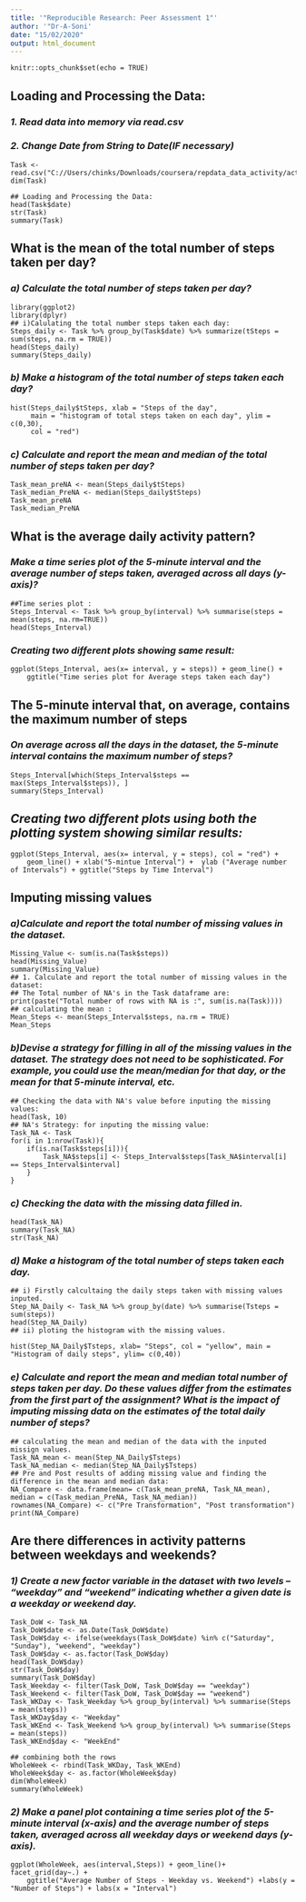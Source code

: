 ```yaml
---
title: '"Reproducible Research: Peer Assessment 1"'
author: '"Dr-A-Soni'
date: "15/02/2020"
output: html_document
---
```


```{r setup, include=FALSE}
knitr::opts_chunk$set(echo = TRUE)
```
## **Loading and Processing the Data:**
### *1. Read data into memory via read.csv*
### *2. Change Date from String to Date(IF necessary)*
```{r}
Task <- read.csv("C://Users/chinks/Downloads/coursera/repdata_data_activity/activity.csv")
dim(Task)

## Loading and Processing the Data:
head(Task$date)
str(Task)
summary(Task)

```
## **What is the mean of the total number of steps taken per day?**
###  *a) Calculate the total number of steps taken per day?*
```{r}
library(ggplot2)
library(dplyr)
## i)Calulating the total number steps taken each day:
Steps_daily <- Task %>% group_by(Task$date) %>% summarize(tSteps = sum(steps, na.rm = TRUE))
head(Steps_daily) 
summary(Steps_daily)
```
###  *b) Make a histogram of the total number of steps taken each day?*
```{r}
hist(Steps_daily$tSteps, xlab = "Steps of the day",
     main = "histogram of total steps taken on each day", ylim = c(0,30),
     col = "red")
```

###  *c) Calculate and report the mean and median of the total number of steps taken per day?*
```{r}
Task_mean_preNA <- mean(Steps_daily$tSteps)            
Task_median_PreNA <- median(Steps_daily$tSteps)
Task_mean_preNA           
Task_median_PreNA
```
## **What is the average daily activity pattern?**
###  *Make a time series plot of the 5-minute interval and the average number of steps taken, averaged across all days (y-axis)?*
```{r}
##Time series plot :  
Steps_Interval <- Task %>% group_by(interval) %>% summarise(steps = mean(steps, na.rm=TRUE))
head(Steps_Interval)
```
### *Creating two different plots showing same result:*
```{r}
ggplot(Steps_Interval, aes(x= interval, y = steps)) + geom_line() + 
    ggtitle("Time series plot for Average steps taken each day")

```
## **The 5-minute interval that, on average, contains the maximum number of steps**
### *On average across all the days in the dataset, the 5-minute interval contains the maximum number of steps?*

```{r}
Steps_Interval[which(Steps_Interval$steps == max(Steps_Interval$steps)), ]
summary(Steps_Interval)
```
## *Creating two different plots using both the plotting system showing similar results:*
``` {r}
ggplot(Steps_Interval, aes(x= interval, y = steps), col = "red") + 
    geom_line() + xlab("5-mintue Interval") +  ylab ("Average number of Intervals") + ggtitle("Steps by Time Interval")
```
##   **Imputing missing values**
###  *a)Calculate and report the total number of missing values in the dataset.*
```{r}
Missing_Value <- sum(is.na(Task$steps))
head(Missing_Value)
summary(Missing_Value)
## 1. Calculate and report the total number of missing values in the dataset:
## The Total number of NA's in the Task dataframe are:
print(paste("Total number of rows with NA is :", sum(is.na(Task))))
## calculating the mean :
Mean_Steps <- mean(Steps_Interval$steps, na.rm = TRUE)
Mean_Steps
```
###  *b)Devise a strategy for filling in all of the missing values in the dataset. The strategy does not need to be sophisticated. For example, you could use the mean/median for that day, or the mean for that 5-minute interval, etc.* 
```{r}
## Checking the data with NA's value before inputing the missing values:
head(Task, 10)
## NA's Strategy: for inputing the missing value:
Task_NA <- Task 
for(i in 1:nrow(Task)){
    if(is.na(Task$steps[i])){
        Task_NA$steps[i] <- Steps_Interval$steps[Task_NA$interval[i] == Steps_Interval$interval]
    }
}

```
###  *c) Checking the data with the missing data filled in.*
```{r}
head(Task_NA)
summary(Task_NA)
str(Task_NA)
```
###  *d) Make a histogram of the total number of steps taken each day.*
```{r}
## i) Firstly calcultaing the daily steps taken with missing values inputed.
Step_NA_Daily <- Task_NA %>% group_by(date) %>% summarise(Tsteps = sum(steps))
head(Step_NA_Daily)
## ii) ploting the histogram with the missing values.

hist(Step_NA_Daily$Tsteps, xlab= "Steps", col = "yellow", main = "Histogram of daily steps", ylim= c(0,40))
```
###   *e) Calculate and report the mean and median total number of steps taken per day. Do these values differ from the estimates from the first part of the assignment? What is the impact of imputing missing data on the estimates of the total daily number of steps?*
    
```{r}
## calculating the mean and median of the data with the inputed missign values.
Task_NA_mean <- mean(Step_NA_Daily$Tsteps)
Task_NA_median <- median(Step_NA_Daily$Tsteps)
## Pre and Post results of adding missing value and finding the difference in the mean and median data:
NA_Compare <- data.frame(mean= c(Task_mean_preNA, Task_NA_mean), median = c(Task_median_PreNA, Task_NA_median))
rownames(NA_Compare) <- c("Pre Transformation", "Post transformation")
print(NA_Compare)
```
##  **Are there differences in activity patterns between weekdays and weekends?**
###   *1) Create a new factor variable in the dataset with two levels – “weekday” and “weekend” indicating whether a given date is a weekday or weekend day.*
```{r}
Task_DoW <- Task_NA
Task_DoW$date <- as.Date(Task_DoW$date)
Task_DoW$day <- ifelse(weekdays(Task_DoW$date) %in% c("Saturday", "Sunday"), "weekend", "weekday")
Task_DoW$day <- as.factor(Task_DoW$day)
head(Task_DoW$day)
str(Task_DoW$day)
summary(Task_DoW$day)
Task_Weekday <- filter(Task_DoW, Task_DoW$day == "weekday")
Task_Weekend <- filter(Task_DoW, Task_DoW$day == "weekend")
Task_WKDay <- Task_Weekday %>% group_by(interval) %>% summarise(Steps = mean(steps))
Task_WKDay$day <- "Weekday"
Task_WKEnd <- Task_Weekend %>% group_by(interval) %>% summarise(Steps = mean(steps))
Task_WKEnd$day <- "WeekEnd"

## combining both the rows 
WholeWeek <- rbind(Task_WKDay, Task_WKEnd)
WholeWeek$day <- as.factor(WholeWeek$day)
dim(WholeWeek)
summary(WholeWeek)
```

###  *2) Make a panel plot containing a time series plot  of the 5-minute interval (x-axis) and the average number of steps taken, averaged across all weekday days or weekend days (y-axis).*
```{r}
ggplot(WholeWeek, aes(interval,Steps)) + geom_line()+ facet_grid(day~.) + 
    ggtitle("Average Number of Steps - Weekday vs. Weekend") +labs(y = "Number of Steps") + labs(x = "Interval")
```
